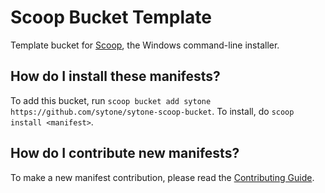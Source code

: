 # Scoop Bucket Template

<!-- Uncomment the following line after replacing placeholders -->
<!-- [![Tests](https://github.com/sytone/sytone-scoop-bucket/actions/workflows/ci.yml/badge.svg)](https://github.com/sytone/sytone-scoop-bucket/actions/workflows/ci.yml) [![Excavator](https://github.com/sytone/sytone-scoop-bucket/actions/workflows/excavator.yml/badge.svg)](https://github.com/sytone/sytone-scoop-bucket/actions/workflows/excavator.yml) -->

Template bucket for [Scoop](https://scoop.sh), the Windows command-line installer.

How do I install these manifests?
---------------------------------

To add this bucket, run `scoop bucket add sytone https://github.com/sytone/sytone-scoop-bucket`. To install, do `scoop install <manifest>`.

How do I contribute new manifests?
----------------------------------

To make a new manifest contribution, please read the [Contributing Guide](https://github.com/ScoopInstaller/.github/blob/main/.github/CONTRIBUTING.md).


